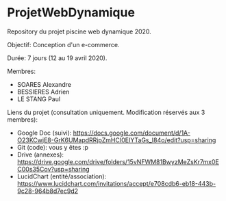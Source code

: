 # ProjetWebDynamique
Repository du projet piscine web dynamique 2020. 

Objectif: Conception d'un e-commerce.

Durée: 7 jours (12 au 19 avril 2020).

Membres:
- SOARES Alexandre
- BESSIERES Adrien
- LE STANG Paul

Liens du projet (consultation uniquement. Modification réservés aux 3 membres):
- Google Doc (suivi): https://docs.google.com/document/d/1A-O23KCwjE8-GrK6UMapdRRjpZmHCI0EIYTaGs_I84o/edit?usp=sharing
- Git (code): vous y êtes :p
- Drive (annexes): https://drive.google.com/drive/folders/15vNFWM81BwyzMeZsKr7mx0EC00s35Cov?usp=sharing
- LucidChart (entité/association): https://www.lucidchart.com/invitations/accept/e708cdb6-eb18-443b-9c28-964b8d7ec9d2 
